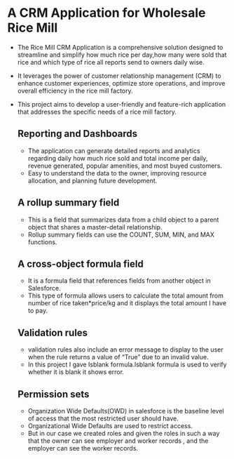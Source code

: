 # A CRM Application for Wholesale Rice Mill
- The Rice Mill  CRM Application is a comprehensive solution designed to streamline and simplify  how much rice per day,how many were sold that rice and which type of rice all reports send to  owners daily wise.
- It leverages the power of customer  relationship management (CRM) to enhance customer experiences, optimize store operations, and improve overall efficiency in the rice mill factory.
- This project aims to develop a user-friendly and feature-rich application that addresses the specific needs of a rice mill factory.

  ## Reporting and Dashboards
  - The application can generate detailed reports and analytics regarding daily how much rice sold and total income per daily, revenue generated, popular amenities, and most buyed customers.
  - Easy to understand the data to the owner, improving resource allocation, and planning future development.

  ## A rollup summary field
  - This is a field that summarizes data from a child object to a parent object that shares a master-detail relationship.
  - Rollup summary fields can use the COUNT, SUM, MIN, and MAX functions.

  ## A cross-object formula field
  - It  is a formula field that references fields from another object in Salesforce.
  - This type of formula allows users to calculate the total amount from number of rice taken*price/kg  and it displays the total amount I have to pay.

  ## Validation rules
  - validation rules  also include an error message to display to the user when the rule returns a value of “True” due to an invalid value.
  - In this project I gave Isblank formula.Isblank formula is used to verify whether it is blank it shows error.
 
  ## Permission sets
  - Organization Wide Defaults(OWD) in salesforce is the baseline level of access that the most restricted user should have.
  - Organizational Wide Defaults are used to restrict access.
  - But in our case we created roles and given the roles in such a way that the owner  can see   employer  and worker  records , and the employer can see the worker  records.

